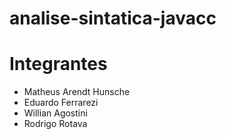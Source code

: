# analise-sintatica-javacc

# Integrantes
  - Matheus Arendt Hunsche
  - Eduardo Ferrarezi
  - Willian Agostini
  - Rodrigo Rotava
